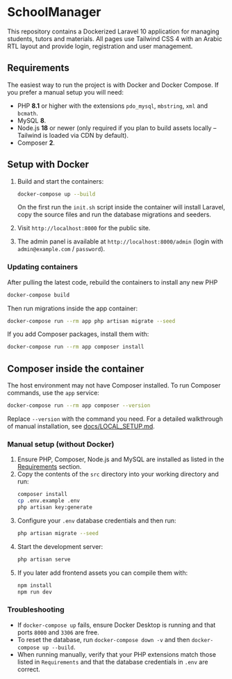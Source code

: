 # SchoolManager


This repository contains a Dockerized Laravel 10 application for managing students, tutors and materials. All pages use Tailwind CSS 4 with an Arabic RTL layout and provide login, registration and user management.

## Requirements

The easiest way to run the project is with Docker and Docker Compose. If you
prefer a manual setup you will need:

- PHP **8.1** or higher with the extensions `pdo_mysql`, `mbstring`, `xml` and
  `bcmath`.
- MySQL **8**.
- Node.js **18** or newer (only required if you plan to build assets locally –
  Tailwind is loaded via CDN by default).
- Composer **2**.

## Setup with Docker


1. Build and start the containers:
   ```bash
   docker-compose up --build
   ```

   On the first run the `init.sh` script inside the container will install
   Laravel, copy the source files and run the database migrations and seeders.
2. Visit `http://localhost:8000` for the public site.
3. The admin panel is available at `http://localhost:8000/admin`
   (login with `admin@example.com` / `password`).

### Updating containers

After pulling the latest code, rebuild the containers to install any new PHP


```bash
docker-compose build
```

Then run migrations inside the app container:

```bash
docker-compose run --rm app php artisan migrate --seed
```

If you add Composer packages, install them with:

```bash
docker-compose run --rm app composer install
```


## Composer inside the container

The host environment may not have Composer installed. To run Composer
commands, use the `app` service:


```bash
docker-compose run --rm app composer --version
```

Replace `--version` with the command you need.
For a detailed walkthrough of manual installation, see [docs/LOCAL_SETUP.md](docs/LOCAL_SETUP.md).

### Manual setup (without Docker)

1. Ensure PHP, Composer, Node.js and MySQL are installed as listed in the
   [Requirements](#requirements) section.
2. Copy the contents of the `src` directory into your working directory and run:
   ```bash
   composer install
   cp .env.example .env
   php artisan key:generate
   ```
3. Configure your `.env` database credentials and then run:
   ```bash
   php artisan migrate --seed
   ```
4. Start the development server:
   ```bash
   php artisan serve
   ```
5. If you later add frontend assets you can compile them with:
   ```bash
   npm install
   npm run dev
   ```

### Troubleshooting

- If `docker-compose up` fails, ensure Docker Desktop is running and that ports
  `8000` and `3306` are free.
- To reset the database, run `docker-compose down -v` and then `docker-compose up --build`.
- When running manually, verify that your PHP extensions match those listed in
  `Requirements` and that the database credentials in `.env` are correct.

